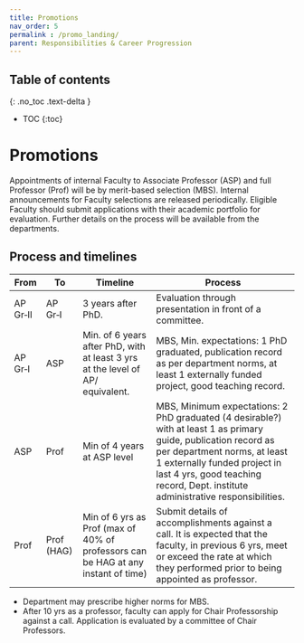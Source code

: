 ```yaml
---
title: Promotions
nav_order: 5
permalink : /promo_landing/
parent: Responsibilities & Career Progression
---
```


## Table of contents
{: .no_toc .text-delta } 
* TOC
{:toc}

# Promotions 

Appointments of internal Faculty to Associate Professor (ASP) and full Professor (Prof) will be by merit-based selection (MBS). 
Internal announcements for Faculty selections are released periodically. Eligible Faculty should submit applications with their academic portfolio for evaluation. Further details on the process will be available from the departments. 

## Process and timelines

| From     | To         | Timeline                                                            | Process                                                                                                                                                                                                 |
|----------|------------|---------------------------------------------------------------------|---------------------------------------------------------------------------------------------------------------------------------------------------------------------------------------------------------|
| AP Gr‑II | AP Gr‑I    | 3 years after PhD.                                                  | Evaluation through presentation in front of a committee.                                                                                                                                                |
| AP Gr‑I  | ASP        | Min. of 6 years after PhD, with at least 3 yrs at the level of AP/ equivalent. | MBS, Min. expectations: 1 PhD graduated, publication record as per department norms, at least 1 externally funded project, good teaching record.                                                        |
| ASP      | Prof       | Min of 4 years at ASP level                                         | MBS, Minimum expectations: 2 PhD graduated (4 desirable?) with at least 1 as primary guide, publication record as per department norms, at least 1 externally funded project in last 4 yrs, good teaching record, Dept. institute administrative responsibilities. |
| Prof     | Prof (HAG) | Min of 6 yrs as Prof (max of 40% of professors can be HAG at any instant of time) | Submit details of accomplishments against a call. It is expected that the faculty, in previous 6 yrs, meet or exceed the rate at which they performed prior to being appointed as professor.        |

* Department may prescribe higher norms for MBS.   
* After 10 yrs as a professor, faculty can apply for Chair Professorship against a call. 
Application is evaluated by a committee of Chair Professors. 